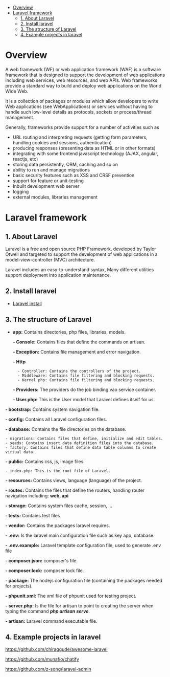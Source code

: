 - [Overview](#overview)
- [Laravel framework](#laravel-framework)
  - [1. About Laravel](#1-about-laravel)
  - [2. Install laravel](#2-install-laravel)
  - [3. The structure of Laravel](#3-the-structure-of-laravel)
  - [4. Example projects in laravel](#4-example-projects-in-laravel)


# Overview

A web framework (WF) or web application framework (WAF) is a software framework that is designed to support the development of web applications including web services, web resources, and web APIs. Web frameworks provide a standard way to build and deploy web applications on the World Wide Web.

It is a collection of packages or modules which allow developers to write Web applications (see WebApplications) or services without having to handle such low-level details as protocols, sockets or process/thread management.

Generally, frameworks provide support for a number of activities such as
- URL routing and interpreting requests (getting form parameters, handling cookies and sessions, authentication)
- producing responses (presenting data as HTML or in other formats)
- integrating with some frontend javascript technology (AJAX, angular, reactjs, etc)
- storing data persistently, ORM, caching and so on
- ability to run and manage migrations
- basic security features such as XSS and CRSF prevention
- support for feature or unit-testing
- Inbuilt development web server
- logging
- external modules, libraries management

# Laravel framework

## 1. About Laravel

Laravel is a free and open source PHP Framework, developed by Taylor Otwell 
and targeted to support the development of web applications in a model-view-controller (MVC) architecture.

Laravel includes an easy-to-understand syntax, Many different utilities support deployment into application maintenance.

## 2. Install laravel

- [Laravel install](https://laravel.com/docs/8.x/installation)

## 3. The structure of Laravel

- **app:** Contains directories, php files, libraries, models.

    **- Console:** Contains files that define the commands on artisan.
    
    **- Exception:** Contains file management and error navigation.
    
    **- Http** 
    
        - Controller: Contains the controllers of the project.
        - Middleware: Contains file filtering and blocking requests.
        - Kernel.php: Contains file filtering and blocking requests.
        
    **- Providers:** The providers do the job binding vào service container.
    
    **- User.php:** This is the User model that Laravel defines itself for us.
    
**- bootstrap:** Contains system navigation file.

**- config:** Contains all Laravel configuration files.

**- database:** Contains the file directories on the database.

    - migrations: Contains files that define, initialize and edit tables.
    - seeds: Contains insert data definition files into the database.
    - factory: Contains files that define data table columns to create virtual data.
    
**- public:** Contains css, js, image files.

    - index.php: This is the root file of Laravel.
    
**- resources:** Contains views, language (language) of the project.

**- routes:** Contains the files that define the routers, handling router navigation including: **web, api**

**- storage:** Contains system files cache, session, ...

**- tests:** Contains test files

**- vendor:** Contains the packages laravel requires.

**- .env:** Is the laravel main configuration file such as key app, database.

**- .env.example:** Laravel template configuration file, used to generate .env file

**- composer.json:** composer's file.

**- composer.lock:** composer lock file.

**- package:** The nodejs configuration file (containing the packages needed for projects).

**- phpunit.xml:** The xml file of phpunit used for testing project.

**- server.php:** Is the file for artisan to point to creating the server when typing the command _**php artisan serve**_.

**- artisan:** Laravel command executable file.


## 4. Example projects in laravel

https://github.com/chiraggude/awesome-laravel

https://github.com/munafio/chatify

https://github.com/z-song/laravel-admin
